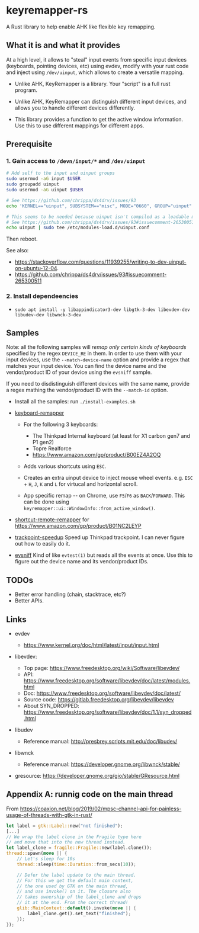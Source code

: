 # keyremapper-rs

A Rust library to help enable AHK like flexible key remapping.

## What it is and what it provides

At a high level, it allows to "steal" input events from specific input devices
(keyboards, pointing devices, etc) using evdev, modify with your rust code and inject using
`/dev/uinput`, which allows to create a versatile mapping.

- Unlike AHK, KeyRemapper is a library. Your "script" is a full rust program.

- Unlike AHK, KeyRemapper can distinguish different input devices, and allows you to handle different
  devices differently.

- This library provides a function to get the active window information. Use this to use different mappings
  for different apps.

## Prerequisite

### 1. Gain access to `/devn/input/*` and `/dev/uinput`

```sh
# Add self to the input and uinput groups
sudo usermod -aG input $USER 
sudo groupadd uinput
sudo usermod -aG uinput $USER

# See https://github.com/chrippa/ds4drv/issues/93
echo 'KERNEL=="uinput", SUBSYSTEM=="misc", MODE="0660", GROUP="uinput"' | sudo tee /etc/udev/rules.d/90-uinput.rules

# This seems to be needed because uinput isn't compiled as a loadable module these days.
# See https://github.com/chrippa/ds4drv/issues/93#issuecomment-265300511
echo uinput | sudo tee /etc/modules-load.d/uinput.conf
```

Then reboot.

See also:
- https://stackoverflow.com/questions/11939255/writing-to-dev-uinput-on-ubuntu-12-04.
- https://github.com/chrippa/ds4drv/issues/93#issuecomment-265300511

### 2. Install dependeencies

- `sudo apt install -y libappindicator3-dev libgtk-3-dev libevdev-dev libudev-dev libwnck-3-dev`

## Samples
 
Note: all the following samples will _remap only certain kinds of keyboards_ specified
by the regex `DEVICE_RE` in them. In order to use them with your input devices, use the `--match-device-name` option and provide a regex that
matches your input device. You can find the device name and the vendor/product ID of your device using the `evsniff` sample.

If you need to disdistinguish different devices with the same name,
provide a regex mathing the vendor/product ID with the `--match-id` option.

- Install all the samples: run `./install-examples.sh`

- [keyboard-remapper](blob/main/examples/keyboard-remapper/main.rs)
  - For the following 3 keyboards:
    - The Thinkpad Internal keyboard (at least for X1 carbon gen7 and P1 gen2)
    - Topre Realforce
    - https://www.amazon.com/gp/product/B00EZ4A2OQ
  - Adds various shortcuts using `ESC`.
  
  - Creates an extra uinput device to inject mouse wheel events.
    e.g. `ESC` + `H`, `J`, `K` and `L` for virtucal and horizontal scroll.
  
  - App specific remap -- on Chrome, use `F5`/`F6` as `BACK`/`FORWARD`. This can be
    done using `keyremapper::ui::WindowInfo::from_active_window()`.

- [shortcut-remote-remapper](blob/main/examples/shortcut-remote-remapper/main.rs) for https://www.amazon.com/gp/product/B01NC2LEYP

- [trackpoint-speedup](blob/main/examples/trackpoint-speedup/main.rs) Speed up Thinkpad trackpoint.
   I can never figure out how to easily do it.

- [evsniff](blob/main/examples/evsniff/main.rs) Kind of like `evtest(1)` but reads all the events at once.
  Use this to figure out the device name and its vendor/product IDs.

## TODOs

- Better error handling (chain, stacktrace, etc?)
- Better APIs.

## Links

- evdev
  - https://www.kernel.org/doc/html/latest/input/input.html
- libevdev:
  - Top page: https://www.freedesktop.org/wiki/Software/libevdev/
  - API: https://www.freedesktop.org/software/libevdev/doc/latest/modules.html
  - Doc: https://www.freedesktop.org/software/libevdev/doc/latest/
  - Source code: https://gitlab.freedesktop.org/libevdev/libevdev
  - About SYN_DROPPED: https://www.freedesktop.org/software/libevdev/doc/1.1/syn_dropped.html
- libudev
  - Reference manual: http://presbrey.scripts.mit.edu/doc/libudev/

- libwnck
  - Reference manual: https://developer.gnome.org/libwnck/stable/

- gresource: https://developer.gnome.org/gio/stable/GResource.html

## Appendix A: runnig code on the main thread

From https://coaxion.net/blog/2019/02/mpsc-channel-api-for-painless-usage-of-threads-with-gtk-in-rust/

```rust
let label = gtk::Label::new("not finished");
[...]
// We wrap the label clone in the Fragile type here
// and move that into the new thread instead.
let label_clone = fragile::Fragile::new(label.clone());
thread::spawn(move || {
    // Let's sleep for 10s
    thread::sleep(time::Duration::from_secs(10));

    // Defer the label update to the main thread.
    // For this we get the default main context,
    // the one used by GTK on the main thread,
    // and use invoke() on it. The closure also
    // takes ownership of the label_clone and drops
    // it at the end. From the correct thread!
    glib::MainContext::default().invoke(move || {
        label_clone.get().set_text("finished");
    });
});
```
